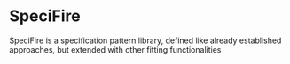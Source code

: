 # SpeciFire
SpeciFire is a specification pattern library, defined like already established approaches, but extended with other fitting functionalities
